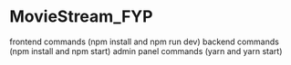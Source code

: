 # MovieStream_FYP
frontend commands (npm install and npm run dev)
backend commands (npm install and npm start)
admin panel commands (yarn and yarn start)
